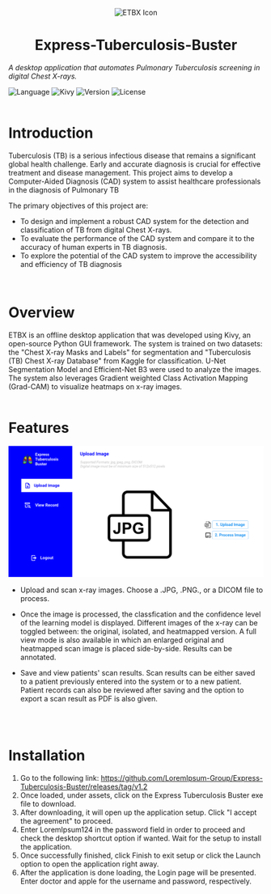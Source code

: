 <p align="center">
<img src="ETBX.ico" alt="ETBX Icon">

</p>

<h1 align="center"> Express-Tuberculosis-Buster 
</h1>

*A desktop application that automates Pulmonary Tuberculosis screening in digital Chest X-rays.*

![Language](https://img.shields.io/badge/language-Python-blue)
![Kivy](https://img.shields.io/badge/framework-Kivy-blue)
![Version](https://img.shields.io/badge/version-1.2-blue)
![License](https://img.shields.io/badge/license-MIT-blue)
<br><br>
# Introduction

Tuberculosis (TB) is a serious infectious disease that remains a significant global health challenge. Early and accurate diagnosis is crucial for effective treatment and disease management. This project aims to develop a Computer-Aided Diagnosis (CAD) system to assist healthcare professionals in the diagnosis of Pulmonary TB


The primary objectives of this project are:
- To design and implement a robust CAD system for the detection and classification of TB from digital Chest X-rays.
- To evaluate the performance of the CAD system and compare it to the accuracy of human experts in TB diagnosis.
- To explore the potential of the CAD system to improve the accessibility and efficiency of TB diagnosis

<br>

# Overview 

ETBX is an offline desktop application that was developed using Kivy, an open-source Python GUI framework. The system is trained on two datasets:
the "Chest X-ray Masks and Labels" for segmentation and "Tuberculosis (TB) Chest X-ray Database" from Kaggle for classification. U-Net Segmentation Model and Efficient-Net B3 were used to analyze the images. The system also leverages Gradient weighted Class Activation Mapping (Grad-CAM) to visualize 
heatmaps on x-ray images.  
<br>

# Features 
<img src="assets\upload-img.png"/>

* Upload and scan x-ray images. Choose a .JPG, .PNG., or a DICOM file to process. 


* Once the image is processed, the classfication and the confidence level of the learning model is displayed. Different images of the x-ray can be toggled between: the original, isolated, and heatmapped version. A full view mode is also available in which an enlarged original and heatmapped scan image is placed side-by-side. Results can be annotated. 

* Save and view patients' scan results. Scan results can be either saved to a patient previously entered into the system or to a new patient. Patient records can also be reviewed 
after saving and the option to export a scan result as 
PDF is also given. 

<br><br>

# Installation 
1. Go to the following link: https://github.com/LoremIpsum-Group/Express-Tuberculosis-Buster/releases/tag/v1.2
2. Once loaded, under assets, click on the Express Tuberculosis Buster exe file to download. 
3. After downloading, it will open up the application setup.
   Click "I accept the agreement" to proceed.
4. Enter LoremIpsum124 in the password field in order to proceed and check the desktop shortcut option if wanted. Wait for the setup to install the application. 
5. Once successfully finished, click Finish to exit setup or click the Launch option to open the application right away.
6. After the application is done loading, the Login page will be presented. Enter doctor and apple for the username and password, respectively. 

